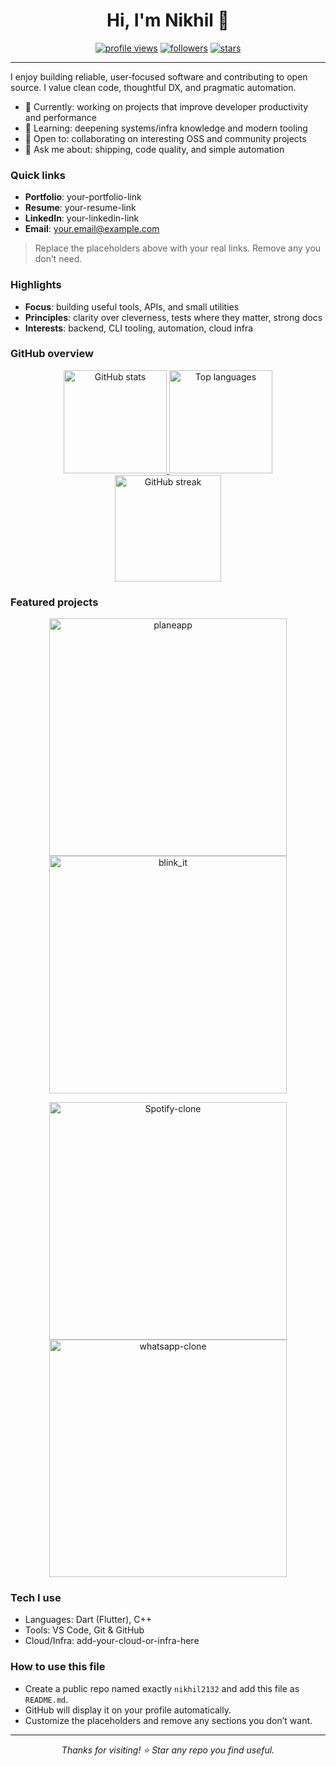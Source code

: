 <!-- Profile README for github.com/nikhil2132 -->

<div align="center">

<h1>Hi, I'm Nikhil 👋</h1>

<a href="https://github.com/nikhil2132"><img src="https://komarev.com/ghpvc/?username=nikhil2132&label=Profile%20views&color=0e75b6&style=flat" alt="profile views" /></a>
<a href="https://github.com/nikhil2132?tab=followers"><img src="https://img.shields.io/github/followers/nikhil2132?style=social" alt="followers" /></a>
<a href="https://github.com/nikhil2132"><img src="https://img.shields.io/github/stars/nikhil2132?affiliations=OWNER%2CCOLLABORATOR&style=social" alt="stars" /></a>

</div>

---

I enjoy building reliable, user‑focused software and contributing to open source. I value clean code, thoughtful DX, and pragmatic automation.

- 🔭 Currently: working on projects that improve developer productivity and performance
- 🌱 Learning: deepening systems/infra knowledge and modern tooling
- 🤝 Open to: collaborating on interesting OSS and community projects
- 💬 Ask me about: shipping, code quality, and simple automation


### Quick links
- **Portfolio**: your-portfolio-link
- **Resume**: your-resume-link
- **LinkedIn**: your-linkedin-link
- **Email**: your.email@example.com

> Replace the placeholders above with your real links. Remove any you don’t need.


### Highlights
- **Focus**: building useful tools, APIs, and small utilities
- **Principles**: clarity over cleverness, tests where they matter, strong docs
- **Interests**: backend, CLI tooling, automation, cloud infra


### GitHub overview
<div align="center">

<a href="https://github.com/nikhil2132">
  <img height="165" src="https://github-readme-stats.vercel.app/api?username=nikhil2132&show_icons=true&rank_icon=github&include_all_commits=true&hide_title=false&hide_border=true&theme=transparent" alt="GitHub stats" />
</a>
<a href="https://github.com/nikhil2132">
  <img height="165" src="https://github-readme-stats.vercel.app/api/top-langs/?username=nikhil2132&layout=compact&langs_count=8&hide_border=true&theme=transparent" alt="Top languages" />
</a>

<a href="https://github.com/nikhil2132">
  <img height="170" src="https://streak-stats.demolab.com?user=nikhil2132&hide_border=true&theme=transparent" alt="GitHub streak" />
</a>

</div>


### Featured projects
<!-- Replace or add more cards as needed. You can also pin repos directly on your profile. -->
<p align="center">
  <a href="https://github.com/nikhil2132/planeapp">
    <img width="380" src="https://github-readme-stats.vercel.app/api/pin/?username=nikhil2132&repo=planeapp&hide_border=true&theme=transparent" alt="planeapp" />
  </a>
  <a href="https://github.com/nikhil2132/blink_it">
    <img width="380" src="https://github-readme-stats.vercel.app/api/pin/?username=nikhil2132&repo=blink_it&hide_border=true&theme=transparent" alt="blink_it" />
  </a>
</p>
<p align="center">
  <a href="https://github.com/nikhil2132/Spotify-clone">
    <img width="380" src="https://github-readme-stats.vercel.app/api/pin/?username=nikhil2132&repo=Spotify-clone&hide_border=true&theme=transparent" alt="Spotify-clone" />
  </a>
  <a href="https://github.com/nikhil2132/whatsapp-clone">
    <img width="380" src="https://github-readme-stats.vercel.app/api/pin/?username=nikhil2132&repo=whatsapp-clone&hide_border=true&theme=transparent" alt="whatsapp-clone" />
  </a>
</p>


### Tech I use
- Languages: Dart (Flutter), C++
- Tools: VS Code, Git & GitHub
- Cloud/Infra: add-your-cloud-or-infra-here


### How to use this file
- Create a public repo named exactly `nikhil2132` and add this file as `README.md`.
- GitHub will display it on your profile automatically.
- Customize the placeholders and remove any sections you don’t want.

---

<p align="center">
  <i>Thanks for visiting! ⭐ Star any repo you find useful.</i>
</p>
